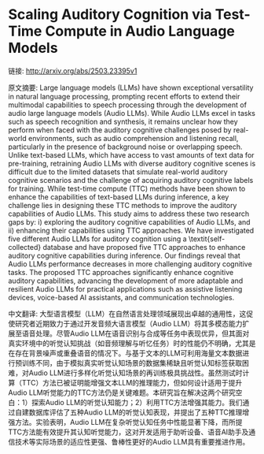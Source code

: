 # Scaling Auditory Cognition via Test-Time Compute in Audio Language Models

链接: http://arxiv.org/abs/2503.23395v1

原文摘要:
Large language models (LLMs) have shown exceptional versatility in natural
language processing, prompting recent efforts to extend their multimodal
capabilities to speech processing through the development of audio large
language models (Audio LLMs). While Audio LLMs excel in tasks such as speech
recognition and synthesis, it remains unclear how they perform when faced with
the auditory cognitive challenges posed by real-world environments, such as
audio comprehension and listening recall, particularly in the presence of
background noise or overlapping speech. Unlike text-based LLMs, which have
access to vast amounts of text data for pre-training, retraining Audio LLMs
with diverse auditory cognitive scenes is difficult due to the limited datasets
that simulate real-world auditory cognitive scenarios and the challenge of
acquiring auditory cognitive labels for training. While test-time compute (TTC)
methods have been shown to enhance the capabilities of text-based LLMs during
inference, a key challenge lies in designing these TTC methods to improve the
auditory capabilities of Audio LLMs. This study aims to address these two
research gaps by: i) exploring the auditory cognitive capabilities of Audio
LLMs, and ii) enhancing their capabilities using TTC approaches. We have
investigated five different Audio LLMs for auditory cognition using a
\textit{self-collected} database and have proposed five TTC approaches to
enhance auditory cognitive capabilities during inference. Our findings reveal
that Audio LLMs performance decreases in more challenging auditory cognitive
tasks. The proposed TTC approaches significantly enhance cognitive auditory
capabilities, advancing the development of more adaptable and resilient Audio
LLMs for practical applications such as assistive listening devices,
voice-based AI assistants, and communication technologies.

中文翻译:
大型语言模型（LLM）在自然语言处理领域展现出卓越的通用性，这促使研究者近期致力于通过开发音频大语言模型（Audio LLM）将其多模态能力扩展至语音处理。尽管Audio LLM在语音识别与合成等任务中表现优异，但其面对真实环境中的听觉认知挑战（如音频理解与听忆任务）时的性能仍不明确，尤其是在存在背景噪声或重叠语音的情况下。与基于文本的LLM可利用海量文本数据进行预训练不同，由于模拟真实听觉认知场景的数据集稀缺且听觉认知标签获取困难，对Audio LLM进行多样化听觉认知场景的再训练极具挑战性。虽然测试时计算（TTC）方法已被证明能增强文本LLM的推理能力，但如何设计适用于提升Audio LLM听觉能力的TTC方法仍是关键难题。本研究旨在解决这两个研究空白：1）探索Audio LLM的听觉认知能力；2）利用TTC方法增强其能力。我们通过自建数据库评估了五种Audio LLM的听觉认知表现，并提出了五种TTC推理增强方法。实验表明，Audio LLM在复杂听觉认知任务中性能显著下降，而所提TTC方法能有效提升其认知听觉能力，这对开发适用于助听设备、语音AI助手及通信技术等实际场景的适应性更强、鲁棒性更好的Audio LLM具有重要推进作用。

